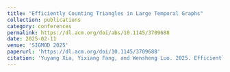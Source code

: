 ```yaml
---
title: "Efficiently Counting Triangles in Large Temporal Graphs"
collection: publications
category: conferences
permalink: https://dl.acm.org/doi/abs/10.1145/3709688
date: 2025-02-11
venue: 'SIGMOD 2025'
paperurl: 'https://dl.acm.org/doi/10.1145/3709688'
citation: 'Yuyang Xia, Yixiang Fang, and Wensheng Luo. 2025. Efficiently Counting Triangles in Large Temporal Graphs. Proc. ACM Manag. Data 3, 1, Article 38 (February 2025), 27 pages.'
---
```




